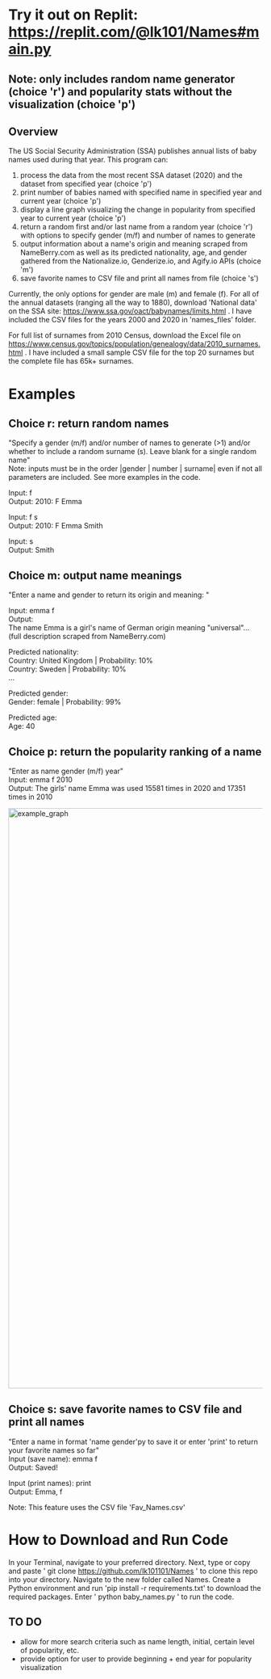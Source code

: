 # Try it out on Replit: https://replit.com/@lk101/Names#main.py
## Note: only includes random name generator (choice 'r') and popularity stats without the visualization (choice 'p')

## Overview
The US Social Security Administration (SSA) publishes annual lists of baby names used during that year. This program can:
1. process the data from the most recent SSA dataset (2020) and the dataset from specified year (choice 'p')
2. print number of babies named with specified name in specified year and current year (choice 'p')
3. display a line graph visualizing the change in popularity from specified year to current year (choice 'p')
4. return a random first and/or last name from a random year (choice 'r') with options to specify gender (m/f) and number of names to generate
5. output information about a name's origin and meaning scraped from NameBerry.com as well as its predicted nationality, age, and gender gathered from the Nationalize.io, Genderize.io, and Agify.io APIs (choice 'm')
6. save favorite names to CSV file and print all names from file (choice 's')

Currently, the only options for gender are male (m) and female (f). 
For all of the annual datasets (ranging all the way to 1880), download 'National data' on the SSA site:  https://www.ssa.gov/oact/babynames/limits.html . I have included the CSV files for the years 2000 and 2020 in 'names_files' folder. 

For full list of surnames from 2010 Census, download the Excel file on https://www.census.gov/topics/population/genealogy/data/2010_surnames.html . I have included a small sample CSV file for the top 20 surnames but the complete file has 65k+ surnames.

# Examples

## Choice r: return random names
"Specify a gender (m/f) and/or number of names to generate (>1) and/or whether to include a random surname (s). Leave blank for a single random name"\
Note: inputs must be in the order |gender | number | surname| even if not all parameters are included. See more examples in the code.

Input: f\
Output: 2010: F Emma

Input: f s\
Output: 2010: F Emma Smith

Input: s\
Output: Smith

## Choice m: output name meanings
"Enter a name and gender to return its origin and meaning: "

Input: emma f\
Output:\
The name Emma is a girl's name of German origin meaning "universal"... (full description scraped from NameBerry.com)

Predicted nationality:\
Country: United Kingdom | Probability: 10%\
Country: Sweden | Probability: 10%\
...

Predicted gender:\
Gender: female | Probability: 99%

Predicted age:\
Age: 40

## Choice p: return the popularity ranking of a name
"Enter as name gender (m/f) year"\
Input: emma f 2010\
Output: The girls' name Emma was used 15581 times in 2020 and 17351 times in 2010

<img width="1149" alt="example_graph" src="https://user-images.githubusercontent.com/55768135/123728282-027b6280-d861-11eb-8a3b-0a50c28ecad2.png">

## Choice s: save favorite names to CSV file and print all names
"Enter a name in format 'name gender'py to save it or enter 'print' to return your favorite names so far"\
Input (save name): emma f\
Output: Saved!

Input (print names): print\
Output: Emma, f

Note: This feature uses the CSV file 'Fav_Names.csv'

# How to Download and Run Code
In your Terminal, navigate to your preferred directory. Next, type or copy and paste ' git clone https://github.com/lk101101/Names ' to clone this repo into your directory. Navigate to the new folder called Names. Create a Python environment and run 'pip install -r requirements.txt' to download the required packages. Enter ' python baby_names.py ' to run the code. 

## TO DO
* allow for more search criteria such as name length, initial, certain level of popularity, etc.
* provide option for user to provide beginning + end year for popularity visualization
